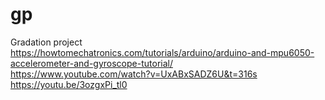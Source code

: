 # gp
Gradation project   
https://howtomechatronics.com/tutorials/arduino/arduino-and-mpu6050-accelerometer-and-gyroscope-tutorial/  
https://www.youtube.com/watch?v=UxABxSADZ6U&t=316s  
https://youtu.be/3ozgxPi_tl0  
